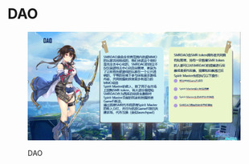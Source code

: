 # DAO

<figure><img src="../.gitbook/assets/1661521806187.png" alt=""><figcaption><p>DAO</p></figcaption></figure>
